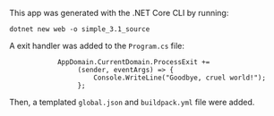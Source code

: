 This app was generated with the .NET Core CLI by running:
```
dotnet new web -o simple_3.1_source
```
A exit handler was added to the `Program.cs` file:
```
            AppDomain.CurrentDomain.ProcessExit +=
                 (sender, eventArgs) => {
                     Console.WriteLine("Goodbye, cruel world!");
                 };
```

Then, a templated `global.json` and `buildpack.yml` file were added.
